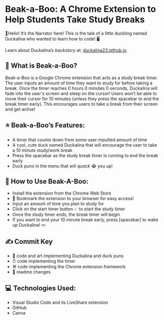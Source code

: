 # Beak-a-Boo: A Chrome Extension to Help Students Take Study Breaks

👋Hello! It’s the Narrator here! This is the tale of a little duckling named Duckalina who wanted to learn how to code! 🖥️

Learn about Duckalina’s *backstory* at: [duckalina23.github.io](https://duckalina23.github.io/)

## 💁 What is Beak-a-Boo? 

Beak-a-Boo is a Google Chrome extension that acts as a study break timer. The user inputs an amount of time they want to study for before taking a break. Once the timer reaches 0 hours 0 minutes 0 seconds, Duckalina will fade into the user's screen and sleep on the cursor! Users won’t be able to move their cursor for 10 minutes (unless they press the spacebar to end the break timer early). This encourages users to take a break from their screen and get active! 

## ⭐ Beak-a-Boo’s Features:
* A timer that counts down from some user-inputted amount of time
* A cool, cute duck named Duckalina that will encourage the user to take a 10 minute study/work break
* Press the spacebar as the study break timer is running to end the break early
* Duck puns in the menu that will *quack* 😂 you up!

## 🦆 How to Use Beak-A-Boo:
* Install the extension from the Chrome Web Store
* 📑 Bookmark the extension to your browser for easy access!
* Input an amount of time you plan to study for
* Click on the start timer button ✅ to start the study timer
* Once the study timer ends, the break timer will begin
* If you want to end your 10 minute break early, press [spacebar] to wake up Duckalina! 💤

## ✍️ Commit Key
* 🦆 code and art implementing Duckalina and duck puns
* ⏰ code implementing the timer
* ⚒️ code implementing the Chrome extension framework
* 💄 readme changes
  
## 💻 Technologies Used:
* Visual Studio Code and its LiveShare extension
* GitHub
* Canva
